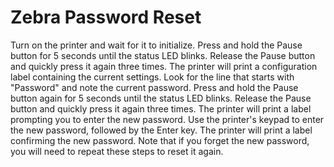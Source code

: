 # Zebra Password Reset

Turn on the printer and wait for it to initialize.
Press and hold the Pause button for 5 seconds until the status LED blinks.
Release the Pause button and quickly press it again three times.
The printer will print a configuration label containing the current settings.
Look for the line that starts with "Password" and note the current password.
Press and hold the Pause button again for 5 seconds until the status LED blinks.
Release the Pause button and quickly press it again three times.
The printer will print a label prompting you to enter the new password.
Use the printer's keypad to enter the new password, followed by the Enter key.
The printer will print a label confirming the new password.
Note that if you forget the new password, you will need to repeat these steps to reset it again.
